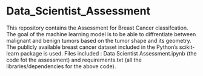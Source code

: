 # Data_Scientist_Assessment
This repository contains the Assessment for Breast Cancer classifcation. The goal of the machine learning model is to be able to diffrentiate between malignant and benign tumors based on the tumor shape and its geometry. The publicly available breast cancer dataset included in the Python’s scikit-learn package is used. Files included : Data Scientist Assessment.ipynb (the code fot the assessment) and requirements.txt (all the libraries/dependencies for the above code).
